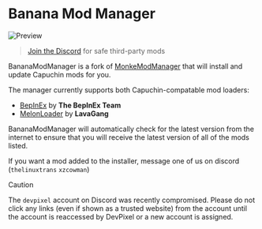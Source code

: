 # Banana Mod Manager
![Preview](https://i.imgur.com/LMQKYb0.png)
> [Join the Discord](https://discord.gg/awVb24kMxw) for safe third-party mods

BananaModManager is a fork of [MonkeModManager](https://github.com/deadlykitten/monkemodmanager) that will install and update Capuchin mods for you.

The manager currently supports both Capuchin-compatable mod loaders:
* [BepInEx](https://github.com/BepInEx/BepInEx) by **The BepInEx Team**
* [MelonLoader](https://github.com/LavaGang/MelonLoader) by **LavaGang**

BananaModManager will automatically check for the latest version from the internet to ensure that you will receive the latest version of all of the mods listed.

If you want a mod added to the installer, message one of us on discord (`thelinuxtrans` `xzcowman`)

> [!CAUTION]
> The `devpixel` account on Discord was recently compromised. Please do not click any links (even if shown as a trusted website) from the account until the account is reaccessed by DevPixel or a new account is assigned.
